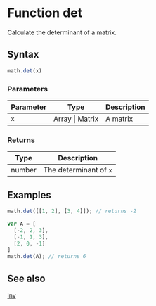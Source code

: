 <!-- Note: This file is automatically generated from source code comments. Changes made in this file will be overridden. -->

# Function det

Calculate the determinant of a matrix.


## Syntax

```js
math.det(x)
```

### Parameters

Parameter | Type | Description
--------- | ---- | -----------
`x` | Array &#124; Matrix | A matrix

### Returns

Type | Description
---- | -----------
number | The determinant of `x`


## Examples

```js
math.det([[1, 2], [3, 4]]); // returns -2

var A = [
  [-2, 2, 3],
  [-1, 1, 3],
  [2, 0, -1]
]
math.det(A); // returns 6
```


## See also

[inv](inv.md)
